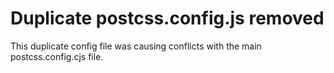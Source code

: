# Duplicate postcss.config.js removed

This duplicate config file was causing conflicts with the main postcss.config.cjs file.